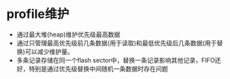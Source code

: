 # profile维护

- 通过最大堆(heap)维护优先级最高数据
- 通过只管理最高优先级前几条数据(用于读取)和最低优先级后几条数据(用于替换)可以减少维护量。
- 多条记录存储在同一个flash sector中，替换一条记录影响其他记录，FIFO还好，特别是通过优先级替换中间随机一条数据时存在问题
